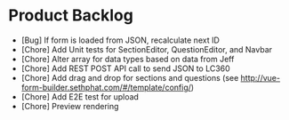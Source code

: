 # Product Backlog
* [Bug] If form is loaded from JSON, recalculate next ID
* [Chore] Add Unit tests for SectionEditor, QuestionEditor, and Navbar
* [Chore] Alter array for data types based on data from Jeff
* [Chore] Add REST POST API call to send JSON to LC360
* [Chore] Add drag and drop for sections and questions (see http://vue-form-builder.sethphat.com/#/template/config/)
* [Chore] Add E2E test for upload
* [Chore] Preview rendering